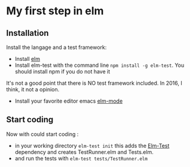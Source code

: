 # My first step in elm

## Installation

Install the langage and a test framework:

 * Install [elm](http://elm-lang.org/install)
 * Install elm-test with the command line `npm install -g elm-test`. You should install npm if you do not have it

It's not a good point that there is NO test framework included. In 2016, I think, it not a opinion.

 * Install your favorite editor emacs [elm-mode](https://github.com/jcollard/elm-mode)


## Start coding

Now with could start coding :

 * in your working directory `elm-test init` this adds the [Elm-Test](https://github.com/deadfoxygrandpa/Elm-Test) dependency and creates TestRunner.elm and Tests.elm.
 * and run the tests with `elm-test tests/TestRunner.elm`
